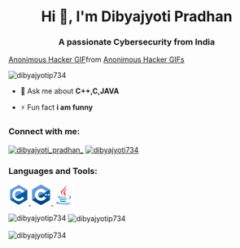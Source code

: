 <h1 align="center">Hi 👋, I'm Dibyajyoti Pradhan</h1>
<h3 align="center">A passionate Cybersecurity from India</h3>

<div class="tenor-gif-embed" data-postid="25488931" data-share-method="host" data-aspect-ratio="1.15108" data-width="100%"><a href="https://tenor.com/view/anonimous-hacker-gif-25488931">Anonimous Hacker GIF</a>from <a href="https://tenor.com/search/anonimous+hacker-gifs">Anonimous Hacker GIFs</a></div> <script type="text/javascript" async src="https://tenor.com/embed.js"></script>

<p align="left"> <img src="https://komarev.com/ghpvc/?username=dibyajyotip734&label=Profile%20views&color=0e75b6&style=flat" alt="dibyajyotip734" /> </p>

- 💬 Ask me about **C++,C,JAVA**

- ⚡ Fun fact **i am funny**

<h3 align="left">Connect with me:</h3>
<p align="left">
<a href="https://instagram.com/dibyajyoti_pradhan_" target="blank"><img align="center" src="https://raw.githubusercontent.com/rahuldkjain/github-profile-readme-generator/master/src/images/icons/Social/instagram.svg" alt="dibyajyoti_pradhan_" height="30" width="40" /></a>
<a href="https://www.hackerearth.com/dibyajyoti734" target="blank"><img align="center" src="https://raw.githubusercontent.com/rahuldkjain/github-profile-readme-generator/master/src/images/icons/Social/hackerearth.svg" alt="dibyajyoti734" height="30" width="40" /></a>
</p>

<h3 align="left">Languages and Tools:</h3>
<p align="left"> <a href="https://www.cprogramming.com/" target="_blank" rel="noreferrer"> <img src="https://raw.githubusercontent.com/devicons/devicon/master/icons/c/c-original.svg" alt="c" width="40" height="40"/> </a> <a href="https://www.w3schools.com/cpp/" target="_blank" rel="noreferrer"> <img src="https://raw.githubusercontent.com/devicons/devicon/master/icons/cplusplus/cplusplus-original.svg" alt="cplusplus" width="40" height="40"/> </a> <a href="https://www.java.com" target="_blank" rel="noreferrer"> <img src="https://raw.githubusercontent.com/devicons/devicon/master/icons/java/java-original.svg" alt="java" width="40" height="40"/> </a> </p>

<p><img align="left" src="https://github-readme-stats.vercel.app/api/top-langs?username=dibyajyotip734&show_icons=true&locale=en&layout=compact" alt="dibyajyotip734" /></p>

<p>&nbsp;<img align="center" src="https://github-readme-stats.vercel.app/api?username=dibyajyotip734&show_icons=true&locale=en" alt="dibyajyotip734" /></p>

<p><img align="center" src="https://github-readme-streak-stats.herokuapp.com/?user=dibyajyotip734&" alt="dibyajyotip734" /></p>
